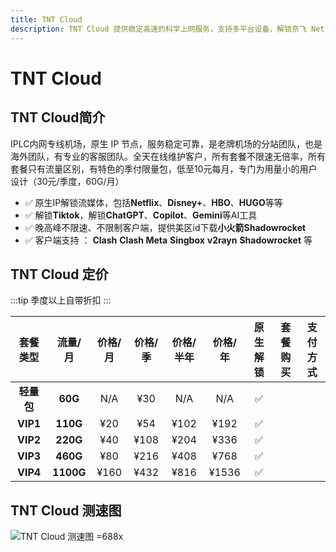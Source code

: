 ```yaml
---
title: TNT Cloud
description: TNT Cloud 提供稳定高速的科学上网服务，支持多平台设备，解锁奈飞 Netflix、HBO Max、Disney+ 等主流流媒体，适用于出国服务、流媒体加速以及个人和企业定制化解决方案，保障连接安全稳定，畅享高速体验。
---
```


# TNT Cloud

<!-- :::tip TNT Cloud 618购物狂欢！！！最低三年48折

- 全套餐推出8折优惠，优惠码：**`Crazy618`**
- 商店套餐月付以上自带折扣，配合优惠码购买可以享受折上折，3年付更可享受**4.8**折优惠，心动不如行动
- 季付限量包不参与活动

:::

<Links
  :items="[
    {
      name: 'TNT Cloud 618购物狂欢！！！最低三年48折',
      desc: '活动即日起至2025年6月30号23时59分',
      link: 'https://itheo.top/tnt',
      rel: 'sponsored',
      image: { src: 'https://i.theojs.cn/docs/TNT.webp', crop: true, alt: 'TNT Cloud logo' }
    }
  ]"
/> -->

## TNT Cloud简介 <Pill name="TNT Cloud官网" link="https://itheo.top/tnt" :image="{ src: 'https://i.theojs.cn/docs/TNT.webp', crop: true, alt: 'TNT Cloud logo' }" rel="sponsored" />

IPLC内网专线机场，原生 IP 节点，服务稳定可靠，是老牌机场的分站团队，也是海外团队，有专业的客服团队。全天在线维护客户，所有套餐不限速无倍率，所有套餐只有流量区别，有特色的季付限量包，低至10元每月，专门为用量小的用户设计（30元/季度，60G/月）

- ✅ 原生IP解锁流媒体，包括**Netflix**、**Disney+**、**HBO**、**HUGO**等等
- ✅ 解锁**Tiktok**，解锁**ChatGPT**、**Copilot**、**Gemini**等AI工具
- ✅ 晚高峰不限速、不限制客户端，提供美区id下载**小火箭Shadowrocket**
- ✅ 客户端支持 ： **Clash** **Clash Meta** **Singbox** **v2rayn** **Shadowrocket** 等

## TNT Cloud 定价

:::tip
季度以上自带折扣
:::

|  套餐类型  |  流量/月  | 价格/月 | 价格/季 | 价格/半年 | 价格/年 | 原生解锁 |                               套餐购买                                |                                       支付方式                                       |
| :--------: | :-------: | :-----: | :-----: | :-------: | :-----: | :------: | :-------------------------------------------------------------------: | :----------------------------------------------------------------------------------: |
| **轻量包** |  **60G**  |   N/A   |   ¥30   |    N/A    |   N/A   |    ✅    | <Pill name="立即购买" link="https://itheo.top/tnt" rel="sponsored" /> | <iconify-icon icon="bi:alipay" style="color: #1677FF;font-size:24px"></iconify-icon> |
|  **VIP1**  | **110G**  |   ¥20   |   ¥54   |   ¥102    |  ¥192   |    ✅    | <Pill name="立即购买" link="https://itheo.top/tnt" rel="sponsored" /> | <iconify-icon icon="bi:alipay" style="color: #1677FF;font-size:24px"></iconify-icon> |
|  **VIP2**  | **220G**  |   ¥40   |  ¥108   |   ¥204    |  ¥336   |    ✅    | <Pill name="立即购买" link="https://itheo.top/tnt" rel="sponsored" /> | <iconify-icon icon="bi:alipay" style="color: #1677FF;font-size:24px"></iconify-icon> |
|  **VIP3**  | **460G**  |   ¥80   |  ¥216   |   ¥408    |  ¥768   |    ✅    | <Pill name="立即购买" link="https://itheo.top/tnt" rel="sponsored" /> | <iconify-icon icon="bi:alipay" style="color: #1677FF;font-size:24px"></iconify-icon> |
|  **VIP4**  | **1100G** |  ¥160   |  ¥432   |   ¥816    |  ¥1536  |    ✅    | <Pill name="立即购买" link="https://itheo.top/tnt" rel="sponsored" /> | <iconify-icon icon="bi:alipay" style="color: #1677FF;font-size:24px"></iconify-icon> |

## TNT Cloud 测速图

![TNT Cloud 测速图 =688x](https://i.theojs.cn/airport/tnt.webp)
